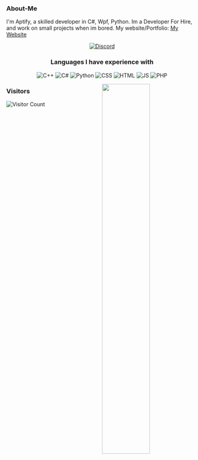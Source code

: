 ### About-Me
I'm Aptify, a skilled developer in C#, Wpf, Python. Im a Developer For Hire, and work on small projects when im bored.
My website/Portfolio: [My Website](https://extorted.lol)

<p align="center">
 <a href="https://discord.gg/PBxWJ9ccpH"><img src="https://img.shields.io/badge/GitHub-100000?style=for-the-badge&logo=github&logoColor=white" alt="Discord"></a>
</p>

<h3 align="center">Languages I have experience with</h3>
<p align="center">
  <img src="https://img.shields.io/badge/C%2B%2B-00599C?style=for-the-badge&logo=c%2B%2B&logoColor=white" alt="C++">
  <img src="https://img.shields.io/badge/C%23-239120?style=for-the-badge&logo=c-sharp&logoColor=white" alt="C#">
  <img src="https://img.shields.io/badge/Python-3776AB?style=for-the-badge&logo=python&logoColor=white" alt="Python">
  <img src="https://img.shields.io/badge/CSS-239120?&style=for-the-badge&logo=css3&logoColor=white" alt="CSS">
  <img src="https://img.shields.io/badge/HTML5-E34F26?style=for-the-badge&logo=html5&logoColor=white" alt="HTML">
  <img src="https://img.shields.io/badge/JavaScript-323330?style=for-the-badge&logo=javascript&logoColor=F7DF1E" alt="JS">
  <img src="https://img.shields.io/badge/PHP-777BB4?style=for-the-badge&logo=php&logoColor=white" alt="PHP">
</p>


[<img align="right" width="50%" src="https://github-readme-stats.vercel.app/api?username=OfficialCJDesigns&show_icons=true&theme=midnight-purple&hide=contribs,issues">](https://metrics.lecoq.io/OfficialCJDesigns?template=classic)
          

### Visitors
![Visitor Count](https://profile-counter.glitch.me/ionheart93/count.svg)
